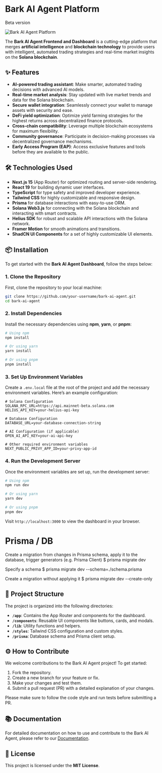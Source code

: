 # Bark AI Agent Platform
Beta version

![Bark AI Agent Platform](https://ucarecdn.com/bbc74eca-8e0d-4147-8a66-6589a55ae8d0/bark.webp)

The **Bark AI Agent Frontend and Dashboard** is a cutting-edge platform that merges **artificial intelligence** and **blockchain technology** to provide users with intelligent, automated trading strategies and real-time market insights on the **Solana blockchain**.

## ✨ Features

- **AI-powered trading assistant**: Make smarter, automated trading decisions with advanced AI models.
- **Real-time market analysis**: Stay updated with live market trends and data for the Solana blockchain.
- **Secure wallet integration**: Seamlessly connect your wallet to manage assets with security and ease.
- **DeFi yield optimization**: Optimize yield farming strategies for the highest returns across decentralized finance protocols.
- **Cross-chain compatibility**: Leverage multiple blockchain ecosystems for maximum flexibility.
- **Community governance**: Participate in decision-making processes via decentralized governance mechanisms.
- **Early Access Program (EAP)**: Access exclusive features and tools before they are available to the public.

## 🛠 Technologies Used

- **Next.js 15** (App Router) for optimized routing and server-side rendering.
- **React 19** for building dynamic user interfaces.
- **TypeScript** for type safety and improved developer experience.
- **Tailwind CSS** for highly customizable and responsive design.
- **Prisma** for database interactions with easy-to-use ORM.
- **Solana Web3.js** for connecting with the Solana blockchain and interacting with smart contracts.
- **Helius SDK** for robust and scalable API interactions with the Solana network.
- **Framer Motion** for smooth animations and transitions.
- **ShadCN UI Components** for a set of highly customizable UI elements.

## 📦 Installation

To get started with the **Bark AI Agent Dashboard**, follow the steps below:

### 1. Clone the Repository

First, clone the repository to your local machine:

```bash
git clone https://github.com/your-username/bark-ai-agent.git
cd bark-ai-agent
```

### 2. Install Dependencies

Install the necessary dependencies using **npm**, **yarn**, or **pnpm**:

```bash
# Using npm
npm install

# Or using yarn
yarn install

# Or using pnpm
pnpm install
```

### 3. Set Up Environment Variables

Create a `.env.local` file at the root of the project and add the necessary environment variables. Here’s an example configuration:

```dotenv
# Solana Configuration
SOLANA_RPC_URL=https://api.mainnet-beta.solana.com
HELIUS_API_KEY=your-helius-api-key

# Database Configuration
DATABASE_URL=your-database-connection-string

# AI Configuration (if applicable)
OPEN_AI_API_KEY=your-ai-api-key

# Other required environment variables
NEXT_PUBLIC_PRIVY_APP_ID=your-privy-app-id
```

### 4. Run the Development Server

Once the environment variables are set up, run the development server:

```bash
# Using npm
npm run dev

# Or using yarn
yarn dev

# Or using pnpm
pnpm dev
```

Visit `http://localhost:3000` to view the dashboard in your browser.

# Prisma / DB
 Create a migration from changes in Prisma schema, apply it to the database, trigger generators (e.g. Prisma Client)
  $ prisma migrate dev

  Specify a schema
  $ prisma migrate dev --schema=./schema.prisma

  Create a migration without applying it
  $ prisma migrate dev --create-only


## 🗼 Project Structure

The project is organized into the following directories:

- **`/app`**: Contains the App Router and components for the dashboard.
- **`/components`**: Reusable UI components like buttons, cards, and modals.
- **`/lib`**: Utility functions and helpers.
- **`/styles`**: Tailwind CSS configuration and custom styles.
- **`/prisma`**: Database schema and Prisma client setup.

## ⚙️ How to Contribute

We welcome contributions to the Bark AI Agent project! To get started:

1. Fork the repository.
2. Create a new branch for your feature or fix.
3. Make your changes and test them.
4. Submit a pull request (PR) with a detailed explanation of your changes.

Please make sure to follow the code style and run tests before submitting a PR.

## 📚 Documentation

For detailed documentation on how to use and contribute to the Bark AI Agent, please refer to our [Documentation](docs/README.md).

## 📄 License

This project is licensed under the **MIT License**.